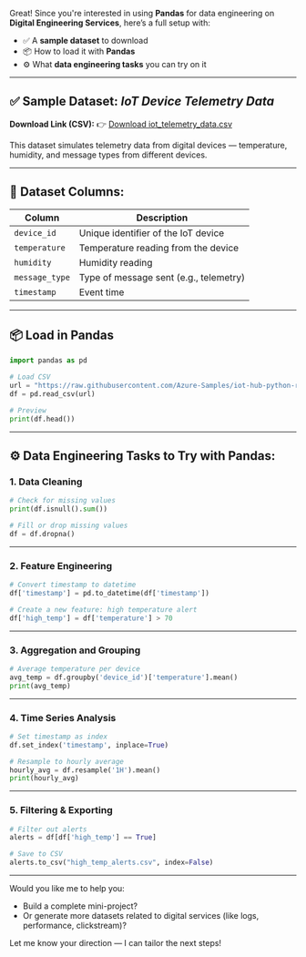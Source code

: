 Great! Since you're interested in using **Pandas** for data engineering on **Digital Engineering Services**, here’s a full setup with:

* ✅ A **sample dataset** to download
* 📦 How to load it with **Pandas**
* ⚙️ What **data engineering tasks** you can try on it

---

## ✅ Sample Dataset: *IoT Device Telemetry Data*

**Download Link (CSV):**
👉 [Download iot\_telemetry\_data.csv](https://raw.githubusercontent.com/Azure-Samples/iot-hub-python-raspberrypi-client-app/master/data/iot_telemetry_data.csv)

This dataset simulates telemetry data from digital devices — temperature, humidity, and message types from different devices.

---

## 📂 Dataset Columns:

| Column         | Description                            |
| -------------- | -------------------------------------- |
| `device_id`    | Unique identifier of the IoT device    |
| `temperature`  | Temperature reading from the device    |
| `humidity`     | Humidity reading                       |
| `message_type` | Type of message sent (e.g., telemetry) |
| `timestamp`    | Event time                             |

---

## 📦 Load in Pandas

```python
import pandas as pd

# Load CSV
url = "https://raw.githubusercontent.com/Azure-Samples/iot-hub-python-raspberrypi-client-app/master/data/iot_telemetry_data.csv"
df = pd.read_csv(url)

# Preview
print(df.head())
```

---

## ⚙️ Data Engineering Tasks to Try with Pandas:

### 1. **Data Cleaning**

```python
# Check for missing values
print(df.isnull().sum())

# Fill or drop missing values
df = df.dropna()
```

---

### 2. **Feature Engineering**

```python
# Convert timestamp to datetime
df['timestamp'] = pd.to_datetime(df['timestamp'])

# Create a new feature: high temperature alert
df['high_temp'] = df['temperature'] > 70
```

---

### 3. **Aggregation and Grouping**

```python
# Average temperature per device
avg_temp = df.groupby('device_id')['temperature'].mean()
print(avg_temp)
```

---

### 4. **Time Series Analysis**

```python
# Set timestamp as index
df.set_index('timestamp', inplace=True)

# Resample to hourly average
hourly_avg = df.resample('1H').mean()
print(hourly_avg)
```

---

### 5. **Filtering & Exporting**

```python
# Filter out alerts
alerts = df[df['high_temp'] == True]

# Save to CSV
alerts.to_csv("high_temp_alerts.csv", index=False)
```

---

Would you like me to help you:

* Build a complete mini-project?
* Or generate more datasets related to digital services (like logs, performance, clickstream)?

Let me know your direction — I can tailor the next steps!
